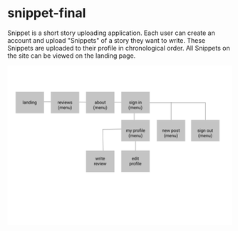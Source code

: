 # snippet-final

Snippet is a short story uploading application. Each user can create an account and upload "Snippets" of a story they want to write. These Snippets are uploaded to their profile in chronological order. All Snippets on the site can be viewed on the landing page. 

![alt text](https://github.com/elizabeth-ha/snippet-final/blob/master/Site%20map.png?raw=true)
